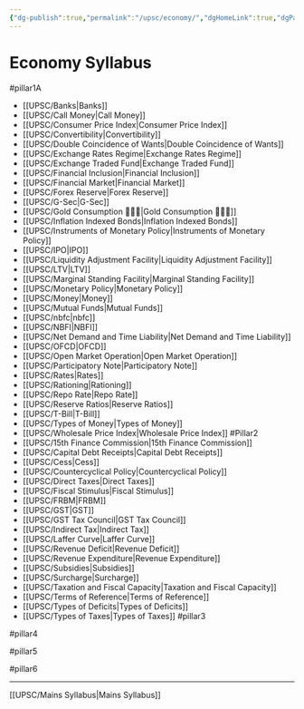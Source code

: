 ```yaml
---
{"dg-publish":true,"permalink":"/upsc/economy/","dgHomeLink":true,"dgPassFrontmatter":false}
---
```


# Economy Syllabus 


#pillar1A 
- [[UPSC/Banks|Banks]]
- [[UPSC/Call Money|Call Money]]
- [[UPSC/Consumer Price Index|Consumer Price Index]]
- [[UPSC/Convertibility|Convertibility]]
- [[UPSC/Double Coincidence of Wants|Double Coincidence of Wants]]
- [[UPSC/Exchange Rates Regime|Exchange Rates Regime]]
- [[UPSC/Exchange Traded Fund|Exchange Traded Fund]]
-  [[UPSC/Financial Inclusion|Financial Inclusion]]
-  [[UPSC/Financial Market|Financial Market]]
-  [[UPSC/Forex Reserve|Forex Reserve]]
-  [[UPSC/G-Sec|G-Sec]]
-  [[UPSC/Gold Consumption 🙋🏽‍♂️|Gold Consumption 🙋🏽‍♂️]]
-  [[UPSC/Inflation Indexed Bonds|Inflation Indexed Bonds]]
-  [[UPSC/Instruments of Monetary Policy|Instruments of Monetary Policy]]
-  [[UPSC/IPO|IPO]]
-  [[UPSC/Liquidity Adjustment Facility|Liquidity Adjustment Facility]]
-  [[UPSC/LTV|LTV]]
-  [[UPSC/Marginal Standing Facility|Marginal Standing Facility]]
-  [[UPSC/Monetary Policy|Monetary Policy]]
-  [[UPSC/Money|Money]]
-  [[UPSC/Mutual Funds|Mutual Funds]]
-  [[UPSC/nbfc|nbfc]]
-  [[UPSC/NBFI|NBFI]]
-  [[UPSC/Net Demand and Time Liability|Net Demand and Time Liability]]
-  [[UPSC/OFCD|OFCD]]
-  [[UPSC/Open Market Operation|Open Market Operation]]
-  [[UPSC/Participatory Note|Participatory Note]]
-  [[UPSC/Rates|Rates]]
-  [[UPSC/Rationing|Rationing]]
-  [[UPSC/Repo Rate|Repo Rate]]
-  [[UPSC/Reserve Ratios|Reserve Ratios]]
-  [[UPSC/T-Bill|T-Bill]]
-  [[UPSC/Types of Money|Types of Money]]
-  [[UPSC/Wholesale Price Index|Wholesale Price Index]]
#Pillar2 
- [[UPSC/15th Finance Commission|15th Finance Commission]]
- [[UPSC/Capital Debt Receipts|Capital Debt Receipts]]
- [[UPSC/Cess|Cess]]
- [[UPSC/Countercyclical Policy|Countercyclical Policy]]
- [[UPSC/Direct Taxes|Direct Taxes]]
- [[UPSC/Fiscal Stimulus|Fiscal Stimulus]]
- [[UPSC/FRBM|FRBM]]
-  [[UPSC/GST|GST]]
-  [[UPSC/GST Tax Council|GST Tax Council]]
-  [[UPSC/Indirect Tax|Indirect Tax]]
-  [[UPSC/Laffer Curve|Laffer Curve]]
-  [[UPSC/Revenue Deficit|Revenue Deficit]]
-  [[UPSC/Revenue Expenditure|Revenue Expenditure]]
-  [[UPSC/Subsidies|Subsidies]]
-  [[UPSC/Surcharge|Surcharge]]
-  [[UPSC/Taxation and Fiscal Capacity|Taxation and Fiscal Capacity]]
-  [[UPSC/Terms of Reference|Terms of Reference]]
-  [[UPSC/Types of Deficits|Types of Deficits]]
-  [[UPSC/Types of Taxes|Types of Taxes]]
#pillar3 

#pillar4 

#pillar5 

#pillar6

---

[[UPSC/Mains Syllabus|Mains Syllabus]]
